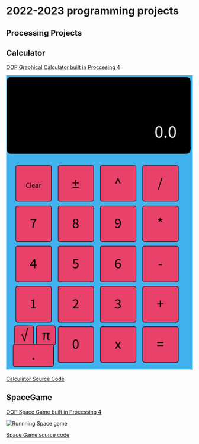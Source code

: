 # 2022-2023 programming projects

## Processing Projects

## Calculator


[OOP Graphical Calculator built in Proccesing 4]()

![Running Calculator](https://github.com/Ptangytang23/programmingportfolio/blob/main/images/calc.png)

[Calculator Source Code](https://github.com/Ptangytang23/programmingportfolio/tree/main/src/calc)


## SpaceGame
[OOP Space Game built in Processing 4]()

![Runnning Space game]()

[Space Game source code]()
